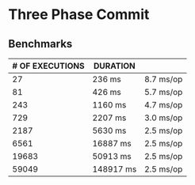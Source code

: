 # Three Phase Commit

## Benchmarks

| # OF EXECUTIONS | DURATION  |           |
| --------------- | --------- | --------- |
| 27              | 236 ms    | 8.7 ms/op |
| 81              | 426 ms    | 5.7 ms/op |
| 243             | 1160 ms   | 4.7 ms/op |
| 729             | 2207 ms   | 3.0 ms/op |
| 2187            | 5630 ms   | 2.5 ms/op |
| 6561            | 16887 ms  | 2.5 ms/op |
| 19683           | 50913 ms  | 2.5 ms/op |
| 59049           | 148917 ms | 2.5 ms/op |